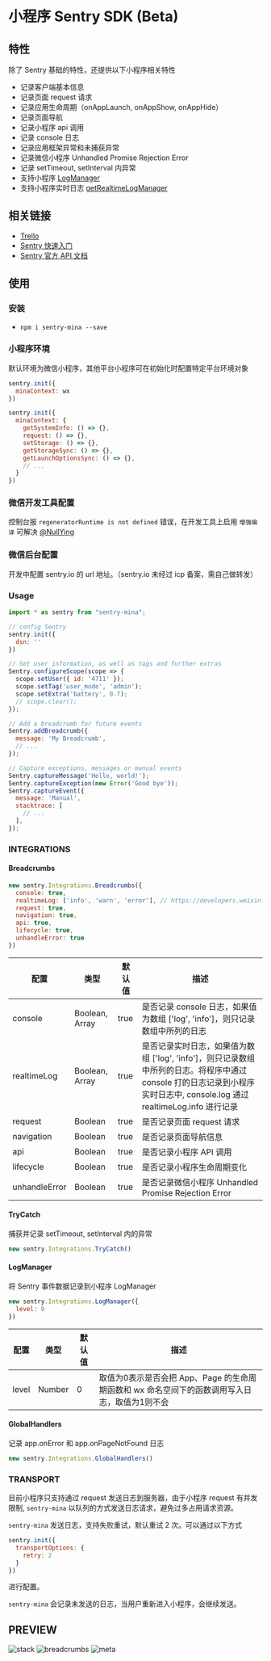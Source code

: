 # 小程序 Sentry SDK (Beta)

## 特性

除了 Sentry 基础的特性，还提供以下小程序相关特性

- 记录客户端基本信息
- 记录页面 request 请求
- 记录应用生命周期（onAppLaunch, onAppShow, onAppHide）
- 记录页面导航
- 记录小程序 api 调用
- 记录 console 日志
- 记录应用框架异常和未捕获异常
- 记录微信小程序 Unhandled Promise Rejection Error
- 记录 setTimeout, setInterval 内异常
- 支持小程序 [LogManager](https://developers.weixin.qq.com/miniprogram/dev/api/base/debug/wx.getLogManager.html)
- 支持小程序实时日志 [getRealtimeLogManager](https://developers.weixin.qq.com/miniprogram/dev/framework/realtimelog/)

## 相关链接

- [Trello](https://trello.com/b/1rlFQOAo/sentry-mina)
- [Sentry 快速入门](https://docs.sentry.io/quickstart/)
- [Sentry 官方 API 文档](http://getsentry.github.io/sentry-javascript/)

## 使用

### 安装

- `npm i sentry-mina --save`

### 小程序环境

默认环境为微信小程序，其他平台小程序可在初始化时配置特定平台环境对象

``` javascript
sentry.init({
  minaContext: wx
})

sentry.init({
  minaContext: {
    getSystemInfo: () => {},
    request: () => {},
    setStorage: () => {},
    getStorageSync: () => {},
    getLaunchOptionsSync: () => {},
    // ...
  }
})
```

### 微信开发工具配置

控制台报 `regeneratorRuntime is not defined` 错误，在开发工具上启用 `增强编译` 可解决 [@NullYing](https://github.com/alexayan/sentry-mina/issues/2)

### 微信后台配置

开发中配置 sentry.io 的 url 地址。（sentry.io 未经过 icp 备案，需自己做转发）

### Usage

```javascript
import * as sentry from "sentry-mina";

// config Sentry
sentry.init({
  dsn: ''
})

// Set user information, as well as tags and further extras
Sentry.configureScope(scope => {
  scope.setUser({ id: '4711' });
  scope.setTag('user_mode', 'admin');
  scope.setExtra('battery', 0.7);
  // scope.clear();
});

// Add a breadcrumb for future events
Sentry.addBreadcrumb({
  message: 'My Breadcrumb',
  // ...
});

// Capture exceptions, messages or manual events
Sentry.captureMessage('Hello, world!');
Sentry.captureException(new Error('Good bye'));
Sentry.captureEvent({
  message: 'Manual',
  stacktrace: [
    // ...
  ],
});

```

### INTEGRATIONS

#### Breadcrumbs

``` javascript
new sentry.Integrations.Breadcrumbs({
  console: true,
  realtimeLog: ['info', 'warn', 'error'], // https://developers.weixin.qq.com/miniprogram/dev/framework/realtimelog/
  request: true,
  navigation: true,
  api: true,
  lifecycle: true,
  unhandleError: true
})
```

配置 | 类型 | 默认值 |描述
------------- | ------------- | ------------- | -------------
console  | Boolean, Array | true |是否记录 console 日志，如果值为数组 ['log', 'info']，则只记录数组中所列的日志
realtimeLog | Boolean, Array | true |是否记录实时日志，如果值为数组 ['log', 'info']，则只记录数组中所列的日志。将程序中通过 console 打的日志记录到小程序实时日志中, console.log 通过 realtimeLog.info 进行记录
request  | Boolean | true | 是否记录页面 request 请求
navigation  | Boolean | true | 是否记录页面导航信息
api  | Boolean | true | 是否记录小程序 API 调用
lifecycle  | Boolean | true | 是否记录小程序生命周期变化
unhandleError | Boolean | true | 是否记录微信小程序 Unhandled Promise Rejection Error

#### TryCatch

捕获并记录 setTimeout, setInterval 内的异常

```javascript
new sentry.Integrations.TryCatch()
```

#### LogManager

将 Sentry 事件数据记录到小程序 LogManager

```javascript
new sentry.Integrations.LogManager({
  level: 0
})
```

配置 | 类型 | 默认值 |描述
------------- | ------------- | ------------- | -------------
level  | Number | 0 | 取值为0表示是否会把 App、Page 的生命周期函数和 wx 命名空间下的函数调用写入日志，取值为1则不会

#### GlobalHandlers

记录 app.onError 和 app.onPageNotFound 日志

```javascript
new sentry.Integrations.GlobalHandlers()
```

### TRANSPORT

目前小程序只支持通过 request 发送日志到服务器，由于小程序 request 有并发限制, `sentry-mina` 以队列的方式发送日志请求，避免过多占用请求资源。

`sentry-mina` 发送日志，支持失败重试，默认重试 2 次。可以通过以下方式

```javascript
sentry.init({
  transportOptions: {
    retry: 2
  }
})
```

进行配置。

`sentry-mina` 会记录未发送的日志，当用户重新进入小程序，会继续发送。

## PREVIEW

![stack](static/stack.png)
![breadcrumbs](static/breadcrumbs.png)
![meta](static/meta.png)
